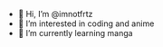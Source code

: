 - 👋 Hi, I’m @imnotfrtz
- 👀 I’m interested in coding and anime
- 🌱 I’m currently learning manga


<!---
imnotfrtz/imnotfrtz is a ✨ special ✨ repository because its `README.md` (this file) appears on your GitHub profile.
You can click the Preview link to take a look at your changes.
--->
